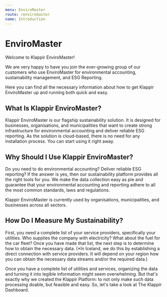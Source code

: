 ```yaml
---
menu: EnviroMaster
route: /enviromaster
name: Introduction
---
```




# EnviroMaster

Welcome to Klappir EnviroMaster!

We are very happy to have you join the ever-growing group of our customers who use EnviroMaster for environmental accounting, sustainability management, and ESG Reporting.

Here you can find all the necessary information about how to get Klappir EnviroMaster up and running both quick and easy. 

## What Is Klappir EnviroMaster?

Klappir EnviroMaster is our flagship sustainability solution. It is designed for businesses, organisations, and municipalities that want to create strong infrastructure for environmental accounting and deliver reliable ESG reporting. As the solution is cloud-based, there is no need for any installation process. You can start using it right away.

## Why Should I Use Klappir EnviroMaster?

Do you need to do environmental accounting? Deliver reliable ESG reporting? If the answer is yes, then our sustainability platform provides all the right tools for you. We make the data collection easy as pie and guarantee that your environmental accounting and reporting adhere to all the most common standards, laws and regulations. 

Klappir EnviroMaster is currently used by organisations, municipalities, and businesses across all sectors. 

## How Do I Measure My Sustainability?
 
First, you need a complete list of your service providers, specifically your utilities. Who supplies the company with electricity? What about the fuel for the car fleet? Once you have made that list, the next step is to determine how to obtain the necessary data. (*In Iceland, we do this by establishing a direct connection with service providers. It will depend on your region how you can obtain the necessary data streams and/or the required data.)

Once you have a complete list of utilities and services, organizing the data and turning it into legible information might seem overwhelming. But that's exactly why we created the Klappir Platform: to not only make such data processing doable, but feasible and easy. So, let's take a look at The Klappir Dashboard. 
